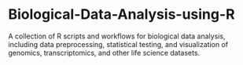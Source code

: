 # Biological-Data-Analysis-using-R
A collection of R scripts and workflows for biological data analysis, including data preprocessing, statistical testing, and visualization of genomics, transcriptomics, and other life science datasets.
